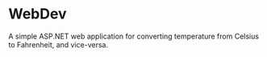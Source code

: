 # WebDev

A simple ASP.NET web application for converting temperature from Celsius to Fahrenheit, and vice-versa. 
